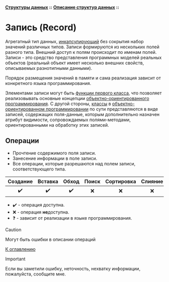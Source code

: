 **[Структуры данных](../../README.md#data-structures) ::** 
**[Описание структур данных](../../README.md#data-structures-descriptions) ::**
# Запись (Record)

Агрегатный тип данных, [инкапсулирующий](../../concepts/encapsulation.md) без сокрытия набор значений различных типов. Записи формируются из нескольких полей разного типа. Внешний доступ к полям происходит по именам полей. Записи - это средство представления программных моделей реальных объектов (реальный объект имеет несколько внешних свойств, описываемых разнотипными данными).

Порядок размещения значений в памяти и сама реализация зависит от конкретного языка программирования.

Элементами записи могут быть [функции первого класса](../../concepts/first-order-functions.md), что позволяет реализовывать основные концепции [объектно-ориентированного программирования](../../paradigms/models/object-oriented.md). С другой стороны, [классы](../../concepts/class.md) в [объектно-ориентированном программировании](../../paradigms/models/object-oriented.md) по сути представляются в виде записей, содержащих поля-данные, которым дополнительно назначен атрибут видимости, сопровождаемых полями-методами, ориентированными на обработку этих записей.

## Операции
- Прочтение содержимого поля записи.
- Занесение информации в поле записи.
- Все операции, которые разрешаются над полем записи, соответствующего типа.

|      Создание      |      Вставка       |       Обход        | Поиск | Сортировка | Слияние |     Обновление     | Удаление |
|:------------------:|:------------------:|:------------------:|:-----:|:----------:|:-------:|:------------------:|:--------:|
| :heavy_check_mark: | :heavy_check_mark: | :heavy_check_mark: |  :x:  |    :x:     |   :x:   | :heavy_check_mark: |   :x:    |

- :heavy_check_mark: - операция доступна.
- :x: - операция **не**доступна.
- :question: - зависит от реализации в языке программирования.

> [!CAUTION]
> Могут быть ошибки в описании операций

[К оглавлению](../../README.md#data-structures-descriptions)

> [!IMPORTANT]
> Если вы заметили ошибку, неточность, нехватку информации, пожалуйста, сообщите мне.
